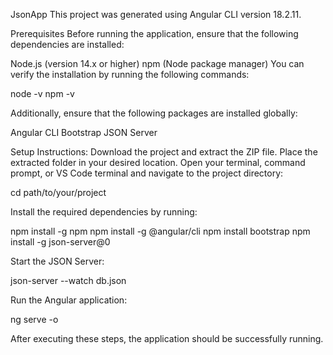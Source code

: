 JsonApp
This project was generated using Angular CLI version 18.2.11.

Prerequisites
Before running the application, ensure that the following dependencies are installed:

Node.js (version 14.x or higher)
npm (Node package manager)
You can verify the installation by running the following commands:

node -v
npm -v


Additionally, ensure that the following packages are installed globally:

Angular CLI
Bootstrap
JSON Server

Setup Instructions:
Download the project and extract the ZIP file.
Place the extracted folder in your desired location.
Open your terminal, command prompt, or VS Code terminal and navigate to the project directory:

cd path/to/your/project


Install the required dependencies by running:

npm install -g npm
npm install -g @angular/cli
npm install bootstrap
npm install -g json-server@0


Start the JSON Server:

json-server --watch db.json


Run the Angular application:

ng serve -o



After executing these steps, the application should be successfully running.
